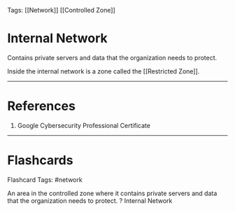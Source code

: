 Tags: [[Network]] [[Controlled Zone]]
# Internal Network

Contains private servers and data that the organization needs to protect.

Inside the internal network is a zone called the [[Restricted Zone]].

---
# References

1. Google Cybersecurity Professional Certificate

---
# Flashcards

Flashcard Tags: #network 

An area in the controlled zone where it contains private servers and data that the organization needs to protect.
?
Internal Network
<!--SR:!2024-05-13,2,250-->